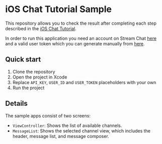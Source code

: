 # iOS Chat Tutorial Sample

This repository allows you to check the result after completing each step described in the [iOS Chat Tutorial](https://getstream.io/tutorials/ios-chat/).

In order to run this application you need an account on Stream Chat [here](https://getstream.io/chat/) and a valid user token which you can generate manually from [here](https://getstream.io/chat/docs/ios-swift/token_generator/).

## Quick start

1. Clone the repository
2. Open the project in Xcode
3. Replace `API_KEY`, `USER_ID` and `USER_TOKEN` placeholders with your own
4. Run the project

## Details

The sample apps consist of two screens:

* `ViewController`: Shows the list of available channels.
* `MessageList`: Shows the selected channel view, which includes the header, message list, and message composer.
